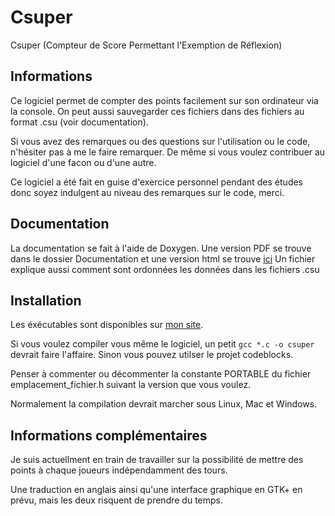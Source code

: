 Csuper
======

Csuper (Compteur de Score Permettant l'Exemption de Réflexion)

Informations
-----------

Ce logiciel permet de compter des points facilement sur son ordinateur via la console.
On peut aussi sauvegarder ces fichiers dans des fichiers au format .csu (voir documentation).

Si vous avez des remarques ou des questions sur l'utilisation ou le code, n'hésiter pas à me le faire remarquer. De même si vous voulez contribuer au logiciel d'une facon ou d'une autre.

Ce logiciel a été fait en guise d'exercice personnel pendant des études donc soyez indulgent au niveau des remarques sur le code, merci.

Documentation
-------------
La documentation se fait à l'aide de Doxygen.
Une version PDF se trouve dans le dossier Documentation et une version html se trouve [ici](http://dalan.netne.net/Doc_csuper)
Un fichier explique aussi comment sont ordonnées les données dans les fichiers .csu

Installation
-----------
Les éxécutables sont disponibles sur [mon site](http://dalan.netne.net/wordpress).

Si vous voulez compiler vous même le logiciel, un petit `gcc *.c -o csuper` devrait faire l'affaire. Sinon vous pouvez utilser le projet codeblocks.

Penser à commenter ou décommenter la constante PORTABLE du fichier emplacement_fichier.h suivant la version que vous voulez.

Normalement la compilation devrait marcher sous Linux, Mac et Windows.

Informations complémentaires
----------------------------
Je suis actuellment en train de travailler sur la possibilité de mettre des points à chaque joueurs indépendamment des tours.

Une traduction en anglais ainsi qu'une interface graphique en GTK+ en prévu, mais les deux risquent de prendre du temps.